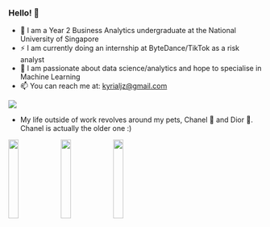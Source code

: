 ### Hello! 👋

<!--
**kyrialjz/kyrialjz** is a ✨ _special_ ✨ repository because its `README.md` (this file) appears on your GitHub profile.

Here are some ideas to get you started:

- 🔭 I’m currently working on ...
- 🌱 I’m currently learning ...
- 👯 I’m looking to collaborate on ...
- 🤔 I’m looking for help with ...
- 💬 Ask me about ...
- 📫 How to reach me: ...
- 😄 Pronouns: ...
- ⚡ Fun fact: ...
-->

- 🔭 I am a Year 2 Business Analytics undergraduate at the National University of Singapore
- ⚡ I am currently doing an internship at ByteDance/TikTok as a risk analyst 
- 🌱 I am passionate about data science/analytics and hope to specialise in Machine Learning 
- 📫 You can reach me at: kyrialjz@gmail.com

<p float="left">
  <a href="https://github.com/kyrialjz/">
  <img align="center" src="https://github-readme-stats.vercel.app/api?username=kyrialjz&count_private=true&hide_rank=false&show_icons=true&theme=react&include_all_commits=true&title_color=DFE7FB&icon_color=C6E2F7&custom_title=Jia&nbsp;Zhen's%20GitHub%20Stats"/>  
  </a>
</p>

- My life outside of work revolves around my pets, Chanel 🐹 and Dior 🐶. Chanel is actually the older one :) 
<div class = "row">
  <div class = "col">
    <image align = "left" width = "20%" img src = "https://user-images.githubusercontent.com/86298464/206136564-5e628432-de16-48ff-8de1-876d9d275f6b.jpg">
  </div>
  
  <div class = "col">
    <image align = "left" width = "20%" img src = "https://user-images.githubusercontent.com/86298464/206137709-1309b9d5-b4d1-4efc-9cef-db19a494862e.jpg">
  </div>
  
  <div class = "col">
    <image align = "left" width = "20%" img src = "https://user-images.githubusercontent.com/86298464/206138341-0e33e1d2-3c6a-43d6-abd1-ae50b3b3ec7d.jpg">
  </div> 
    
    
    
  

